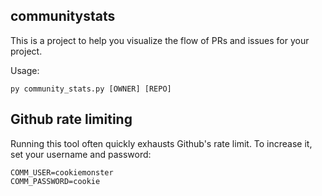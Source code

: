## communitystats

This is a project to help you visualize the flow of PRs and issues for your
project.

Usage:

```
py community_stats.py [OWNER] [REPO]
```

## Github rate limiting

Running this tool often quickly exhausts Github's rate limit.  To increase it, set your username and password:
```
COMM_USER=cookiemonster
COMM_PASSWORD=cookie
```
